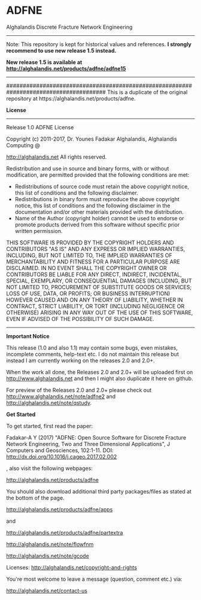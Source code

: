 # ADFNE
Alghalandis Discrete Fracture Network Engineering

<hr>
Note: This repository is kept for historical values and references. <b>I strongly recommend to use new release 1.5 instead.</b>

<b> New release 1.5 is available at http://alghalandis.net/products/adfne/adfne15 </b>

<hr>
######################################################################################
This is a duplicate of the original repository at https://alghalandis.net/products/adfne.

<b> License </b>

----------------------------------------------------------------------------------
Release 1.0
ADFNE License

Copyright (c) 2011-2017, Dr. Younes Fadakar Alghalandis, Alghalandis Computing @

http://alghalandis.net All rights reserved.

Redistribution and use in source and binary forms, with or without modification, are permitted provided that the following conditions are met:
* Redistributions of source code must retain the above copyright notice, this list of conditions and the following disclaimer.
* Redistributions in binary form must reproduce the above copyright notice, this list of conditions and the following disclaimer in the documentation and/or other materials provided with the distribution.
* Name of the Author (copyright holder) cannot be used to endorse or promote products derived from this software without specific prior written permission.

THIS SOFTWARE IS PROVIDED BY THE COPYRIGHT HOLDERS AND CONTRIBUTORS "AS IS" AND ANY EXPRESS OR IMPLIED WARRANTIES, INCLUDING, BUT NOT LIMITED TO, THE IMPLIED WARRANTIES OF MERCHANTABILITY AND FITNESS FOR A PARTICULAR PURPOSE ARE DISCLAIMED. IN NO EVENT SHALL THE COPYRIGHT OWNER OR CONTRIBUTORS BE LIABLE FOR ANY DIRECT, INDIRECT, INCIDENTAL, SPECIAL, EXEMPLARY, OR CONSEQUENTIAL DAMAGES (INCLUDING, BUT NOT LIMITED TO, PROCUREMENT OF SUBSTITUTE GOODS OR SERVICES; LOSS OF USE, DATA, OR PROFITS; OR BUSINESS INTERRUPTION) HOWEVER CAUSED AND ON ANY THEORY OF LIABILITY, WHETHER IN CONTRACT, STRICT LIABILITY, OR TORT (INCLUDING NEGLIGENCE OR OTHERWISE) ARISING IN ANY WAY OUT OF THE USE OF THIS SOFTWARE, EVEN IF ADVISED OF THE POSSIBILITY OF SUCH DAMAGE.

----------------------------------------------------------------------------------

<b> Important Notice </b>

This release (1.0 and also 1.1) may contain some bugs, even mistakes, incomplete comments, help-text etc.
I do not maintain this release but instead I am currently working on the releases 2.0 and 2.0+.

When the work all done, the Releases 2.0 and 2.0+ will be uploaded first on http://www.alghalandis.net and then I might also duplicate it here on github.

For preview of the Releases 2.0 and 2.0+ please check out http://www.alghalandis.net/note/adfne2 and http://alghalandis.net/note/qstudy.

<b> Get Started </b>

To get started, first read the paper:

Fadakar-A Y (2017) "ADFNE: Open Source Software for Discrete Fracture Network Engineering, Two and Three Dimensional Applications", J Computers and Geosciences, 102:1-11. DOI: http://dx.doi.org/10.1016/j.cageo.2017.02.002 

, also visit the following webpages:

http://alghalandis.net/products/adfne

You should also download additional third party packages/files as stated at the bottom of the page.

http://alghalandis.net/products/adfne/apps

and

http://alghalandis.net/products/adfne/partextra

http://alghalandis.net/note/flowfnm

http://alghalandis.net/note/gcode

Licenses:
http://alghalandis.net/copyright-and-rights

You're most welcome to leave a message (question, comment etc.) via:

http://alghalandis.net/contact-us
